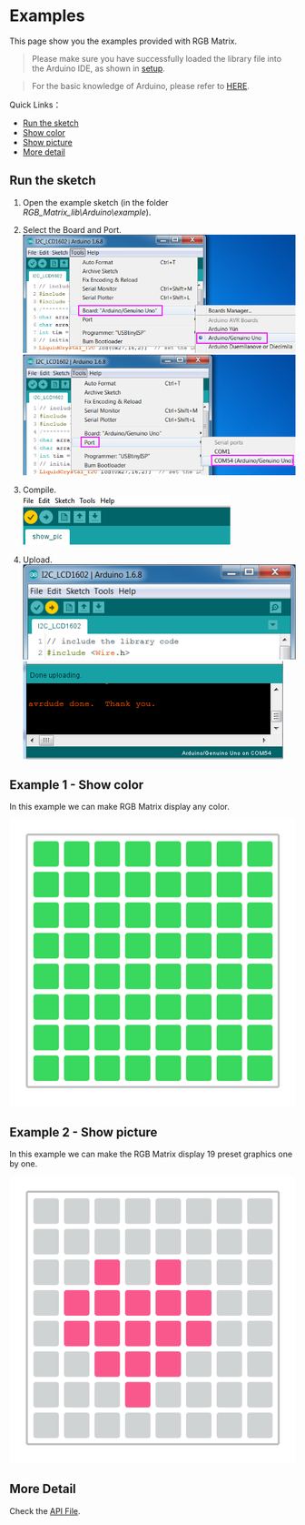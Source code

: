 # Examples
This page show you the examples provided with RGB Matrix.

> Please make sure you have successfully loaded the library file into the Arduino IDE, as shown in [setup](setup_arduino).

> For the basic knowledge of Arduino, please refer to [HERE](https://www.arduino.cc/en/Tutorial/Foundations).

Quick Links：
* [Run the sketch](#1)
* [Show color](#2)
* [Show picture](#3)
* [More detail](#4)

<a id="1"></a>
## Run the sketch

1. Open the example sketch (in the folder *RGB_Matrix_lib\Arduino\example*).   
2. Select the Board and Port.  
![select board](images/select_board.png)  
![select port](images/select_port.png)  
3. Compile.  
![compile](images/compile.png)  

4. Upload.  
![upload](images/upload.png)   
![done uploading](images/upload2.png) 
<a id="2"></a>

## Example 1 - Show color

In this example we can make RGB Matrix display any color.

![rgb_show_color](images/rgb_show_color.png)


<a id="3"></a>

## Example 2 - Show picture

In this example we can make the RGB Matrix display 19 preset graphics one by one.

![rgb_shape_heart](images/rgb_shape_heart.png)

<a id="4"></a>

## More Detail

Check the [API File](sled_func).